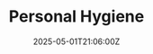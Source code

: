 ---
title: Personal Hygiene
linkTitle: Personal Hygiene
date: '2025-05-01T21:06:00Z'
weight: 1
description: Green Orbit Digital emphasizes personal hygiene standards to ensure a
  healthy workplace, requiring regular hand washing, clean appearance, appropriate
  attire, and proper disposal of tissues, with responsibilities for both management
  and employees outlined. Non-compliance may lead to disciplinary action.
draft: false
ref: personal-hygiene
---